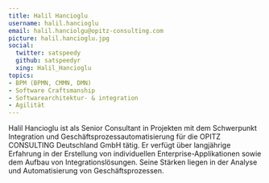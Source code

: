 ```yaml
---
title: Halil Hancioglu
username: halil.hancioglu
email: halil.hanciolgu@opitz-consulting.com
picture: halil.hancioglu.jpg
social:
  twitter: satspeedy
  github: satspeedyr
  xing: Halil_Hancioglu
topics:
- BPM (BPMN, CMMN, DMN)
- Software Craftsmanship
- Softwarearchitektur- & integration
- Agilität
---
```


Halil Hancioglu ist als Senior Consultant in Projekten mit dem Schwerpunkt Integration und Geschäftsprozessautomatisierung für die OPITZ CONSULTING Deutschland GmbH tätig. Er verfügt über langjährige Erfahrung in der Erstellung von individuellen Enterprise-Applikationen sowie dem Aufbau von Integrationslösungen. Seine Stärken liegen in der Analyse und Automatisierung von Geschäftsprozessen.
